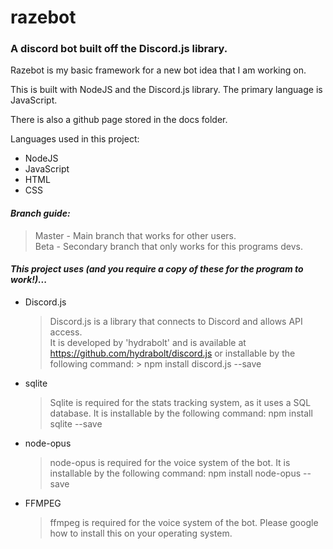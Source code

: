 # razebot
### A discord bot built off the Discord.js library.

Razebot is my basic framework for a new bot idea that I am working on.

This is built with NodeJS and the Discord.js library.
The primary language is JavaScript.

There is also a github page stored in the docs folder.

Languages used in this project:
* NodeJS
* JavaScript
* HTML
* CSS

#### *Branch guide:*
> Master - Main branch that works for other users.   
> Beta - Secondary branch that only works for this programs devs.   

#### *This project uses (and you require a copy of these for the program to work!)...*
* Discord.js
  > Discord.js is a library that connects to Discord and allows API access.   
  > It is developed by 'hydrabolt' and is available at https://github.com/hydrabolt/discord.js or installable by the following command:     > npm install discord.js --save
* sqlite
  > Sqlite is required for the stats tracking system, as it uses a SQL database.
  > It is installable by the following command: 
  > npm install sqlite --save
* node-opus
  > node-opus is required for the voice system of the bot.
  > It is installable by the following command: 
  > npm install node-opus --save
* FFMPEG
  > ffmpeg is required for the voice system of the bot.
  > Please google how to install this on your operating system.
